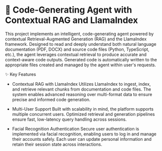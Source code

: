 # 🧠 Code-Generating Agent with Contextual RAG and LlamaIndex
This project implements an intelligent, code-generating agent powered by contextual Retrieval-Augmented Generation (RAG) and the LlamaIndex framework. Designed to read and deeply understand both natural language documentation (PDF, DOCX) and source code files (Python, TypeScript, etc.), the agent leverages contextual retrieval to produce accurate and context-aware code outputs. Generated code is automatically written to the appropriate files created and managed by the agent within user's requests.

✨ Key Features
* Contextual RAG with LlamaIndex
Utilizes LlamaIndex to ingest, index, and retrieve relevant chunks from documentation and code files. The system enables advanced reasoning over multi-format data to ensure precise and informed code generation.

* Multi-User Support
Built with scalability in mind, the platform supports multiple concurrent users. Optimized retrieval and generation pipelines ensure fast, low-latency query handling across sessions.

* Facial Recognition Authentication
Secure user authentication is implemented via facial recognition, enabling users to log in and manage their accounts safely. Each user can update personal information and retain their session state across interactions.
